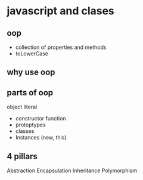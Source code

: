 # javascript and clases

## oop
- collection of properties and methods
- toLowerCase

## why use oop

## parts of oop
object literal

- constructor function
- protoptypes
- classes
- Instances (new, this)

## 4 pillars
Abstraction
Encapsulation
Inheritance
Polymorphism